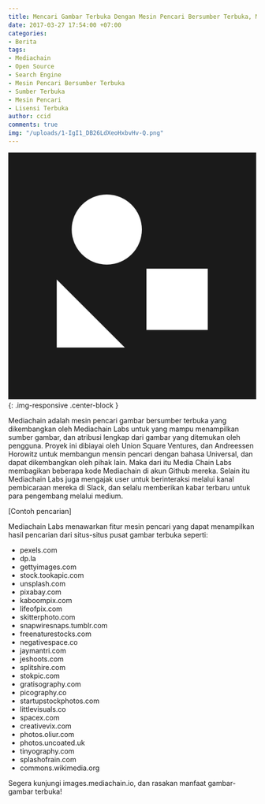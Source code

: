 ```yaml
---
title: Mencari Gambar Terbuka Dengan Mesin Pencari Bersumber Terbuka, Mediachain!
date: 2017-03-27 17:54:00 +07:00
categories:
- Berita
tags:
- Mediachain
- Open Source
- Search Engine
- Mesin Pencari Bersumber Terbuka
- Sumber Terbuka
- Mesin Pencari
- Lisensi Terbuka
author: ccid
comments: true
img: "/uploads/1-IgI1_DB26LdXeoHxbvHv-Q.png"
---
```


![1-IgI1_DB26LdXeoHxbvHv-Q.png](/uploads/1-IgI1_DB26LdXeoHxbvHv-Q.png){: .img-responsive .center-block }

Mediachain adalah mesin pencari gambar bersumber terbuka yang dikembangkan oleh Mediachain Labs untuk yang mampu menampilkan sumber gambar, dan atribusi lengkap dari gambar yang ditemukan oleh pengguna. Proyek ini dibiayai oleh Union Square Ventures, dan Andreessen Horowitz untuk membangun mensin pencari dengan bahasa Universal, dan dapat dikembangkan oleh pihak lain. Maka dari itu Media Chain Labs membagikan beberapa kode Mediachain di akun Github mereka. Selain itu Mediachain Labs juga mengajak user untuk berinteraksi melalui kanal pembicaraan mereka di Slack, dan selalu memberikan kabar terbaru untuk para pengembang melalui medium.

[Contoh pencarian]

Mediachain Labs menawarkan fitur mesin pencari yang dapat menampilkan hasil pencarian dari situs-situs pusat gambar terbuka seperti:

* pexels.com
* dp.la
* gettyimages.com
* stock.tookapic.com
* unsplash.com
* pixabay.com
* kaboompix.com
* lifeofpix.com
* skitterphoto.com
* snapwiresnaps.tumblr.com
* freenaturestocks.com
* negativespace.co
* jaymantri.com
* jeshoots.com
* splitshire.com
* stokpic.com
* gratisography.com
* picography.co
* startupstockphotos.com
* littlevisuals.co
* spacex.com
* creativevix.com
* photos.oliur.com
* photos.uncoated.uk
* tinyography.com
* splashofrain.com
* commons.wikimedia.org

Segera kunjungi images.mediachain.io, dan rasakan manfaat gambar-gambar terbuka! 
